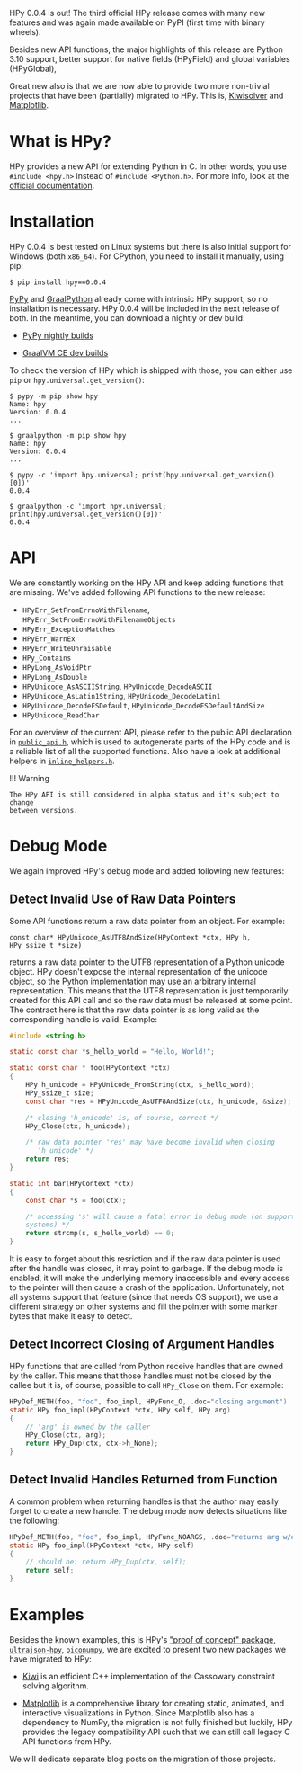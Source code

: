 <!--
.. title: hpy 0.0.4: Third public release
.. slug: hpy-0.0.4-third-public-release
.. date: 2021-10-22 15:00:00 UTC
.. author: fangerer
.. tags:
.. category:
.. link:
.. description:
.. type: text
-->

HPy 0.0.4 is out! The third official HPy release comes with many new features
and was again made available on PyPI (first time with binary wheels).

Besides new API functions, the major highlights of this release are Python 3.10
support, better support for native fields (HPyField) and global variables
(HPyGlobal), 

Great new also is that we are now able to provide two more non-trivial projects
that have been (partially) migrated to HPy. This is,
[Kiwisolver](https://github.com/hpyproject/kiwi-hpy/)
and [Matplotlib](https://github.com/hpyproject/matplotlib-hpy/).

<!--TEASER_END-->

What is HPy?
============

HPy provides a new API for extending Python in C. In other words, you use
`#include <hpy.h>` instead of `#include <Python.h>`. For more info, look at
the
[official documentation](https://docs.hpyproject.org/en/release-0.0.4/overview.html).


Installation
============

HPy 0.0.4 is best tested on Linux systems but there is also initial support for
Windows (both `x86_64`).
For CPython, you need to install it manually, using pip:

```shell
$ pip install hpy==0.0.4
```


[PyPy](https://pypy.org) and [GraalPython](https://graalvm.org/python/) already
come with intrinsic HPy support, so no installation is necessary. HPy 0.0.4 will
be included in the next release of both. In the meantime, you can download a
nightly or dev build:

  - [PyPy nightly builds](http://buildbot.pypy.org/nightly/)

  - [GraalVM CE dev builds](https://github.com/graalvm/graalvm-ce-dev-builds/releases/)


To check the version of HPy which is shipped with those, you can either use
`pip` or `hpy.universal.get_version()`:

```shell
$ pypy -m pip show hpy
Name: hpy
Version: 0.0.4
...

$ graalpython -m pip show hpy
Name: hpy
Version: 0.0.4
...

$ pypy -c 'import hpy.universal; print(hpy.universal.get_version()[0])'
0.0.4

$ graalpython -c 'import hpy.universal; print(hpy.universal.get_version()[0])'
0.0.4
```

API
===

We are constantly working on the HPy API and keep adding functions that are
missing. We've added following API functions to the new release:

  - `HPyErr_SetFromErrnoWithFilename`, `HPyErr_SetFromErrnoWithFilenameObjects`
  - `HPyErr_ExceptionMatches`
  - `HPyErr_WarnEx`
  - `HPyErr_WriteUnraisable`
  - `HPy_Contains`
  - `HPyLong_AsVoidPtr`
  - `HPyLong_AsDouble`
  - `HPyUnicode_AsASCIIString`, `HPyUnicode_DecodeASCII`
  - `HPyUnicode_AsLatin1String`, `HPyUnicode_DecodeLatin1`
  - `HPyUnicode_DecodeFSDefault`, `HPyUnicode_DecodeFSDefaultAndSize`
  - `HPyUnicode_ReadChar`

For an overview of the current API, please refer to the public API declaration
in [`public_api.h`](https://github.com/hpyproject/hpy/blob/release/0.0.4/hpy/tools/autogen/public_api.h#L107-L298),
which is used to autogenerate parts of the HPy code and is a reliable list of
all the supported functions. Also have a look at additional helpers in
[`inline_helpers.h`](https://github.com/hpyproject/hpy/blob/release/0.0.4/hpy/devel/include/hpy/inline_helpers.h).

!!! Warning

    The HPy API is still considered in alpha status and it's subject to change
    between versions.

Debug Mode
==========

We again improved HPy's debug mode and added following new features:

Detect Invalid Use of Raw Data Pointers
---------------------------------------

Some API functions return a raw data pointer from an object. For example:
```
const char* HPyUnicode_AsUTF8AndSize(HPyContext *ctx, HPy h, HPy_ssize_t *size)
```
returns a raw data pointer to the UTF8 representation of a Python unicode
object. HPy doesn't expose the internal representation of the unicode object, so
the Python implementation may use an arbitrary internal representation. This
means that the UTF8 representation is just temporarily created for this API call
and so the raw data must be released at some point. The contract here is that
the raw data pointer is as long valid as the corresponding handle is valid.
Example:

```c
#include <string.h>

static const char *s_hello_world = "Hello, World!";

static const char * foo(HPyContext *ctx)
{
    HPy h_unicode = HPyUnicode_FromString(ctx, s_hello_word);
    HPy_ssize_t size;
    const char *res = HPyUnicode_AsUTF8AndSize(ctx, h_unicode, &size);

    /* closing 'h_unicode' is, of course, correct */
    HPy_Close(ctx, h_unicode);

    /* raw data pointer 'res' may have become invalid when closing
       'h_unicode' */
    return res;
}

static int bar(HPyContext *ctx)
{
    const char *s = foo(ctx);

    /* accessing 's' will cause a fatal error in debug mode (on supported
    systems) */
    return strcmp(s, s_hello_world) == 0;
}
```


It
is easy to forget about this resriction and if the raw data pointer is used
after the handle was closed, it may point to garbage. If the debug mode is
enabled, it will make the underlying memory inaccessible and every access to the
pointer will then cause a crash of the application. Unfortunately, not all
systems support that feature (since that needs OS support), we use a different
strategy on other systems and fill the pointer with some marker bytes that make
it easy to detect.

Detect Incorrect Closing of Argument Handles
--------------------------------------------

HPy functions that are called from Python receive handles that are owned by the
caller. This means that those handles must not be closed by the callee but it
is, of course, possible to call `HPy_Close` on them. For example:

```c
HPyDef_METH(foo, "foo", foo_impl, HPyFunc_O, .doc="closing argument")
static HPy foo_impl(HPyContext *ctx, HPy self, HPy arg)
{
    // 'arg' is owned by the caller
    HPy_Close(ctx, arg);
    return HPy_Dup(ctx, ctx->h_None);
}
```

Detect Invalid Handles Returned from Function
---------------------------------------------

A common problem when returning handles is that the author may easily forget to
create a new handle. The debug mode now detects situations like the following:

```c
HPyDef_METH(foo, "foo", foo_impl, HPyFunc_NOARGS, .doc="returns arg w/o dupping it")
static HPy foo_impl(HPyContext *ctx, HPy self)
{
    // should be: return HPy_Dup(ctx, self);
    return self;
}
```

Examples
========

Besides the known examples, this is HPy's 
["proof of concept" package](https://github.com/hpyproject/hpy/tree/release/0.0.4/proof-of-concept), 
[`ultrajson-hpy`](https://github.com/hpyproject/ultrajson-hpy/tree/hpy-0.0.4),
[`piconumpy`](https://github.com/hpyproject/piconumpy/tree/hpy-0.0.4), we are
excited to present two new packages we have migrated to HPy:

  - [Kiwi](https://github.com/hpyproject/kiwi-hpy/) 
    is an efficient C++ implementation of the Cassowary constraint solving
    algorithm.

  - [Matplotlib](https://github.com/hpyproject/matplotlib-hpy/)
    is a comprehensive library for creating static, animated, and interactive
    visualizations in Python.
    Since Matplotlib also has a dependency to NumPy, the migration is not fully
    finished but luckily, HPy provides the legacy compatibility API such that we
    can still call legacy C API functions from HPy.

We will dedicate separate blog posts on the migration of those projects.
